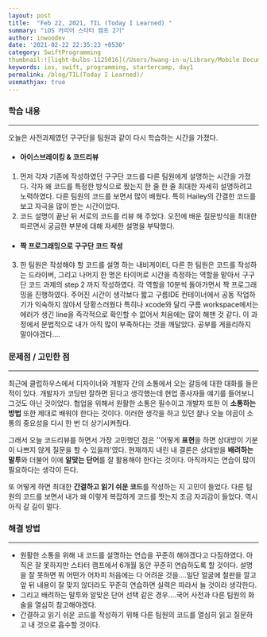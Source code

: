 ```yaml
---
layout: post
title:  "Feb 22, 2021, TIL (Today I Learned) "
summary: "iOS 커리어 스타터 캠프 2기"
author: inwoodev
date: '2021-02-22 22:35:23 +0530'
category: SwiftProgramming
thumbnail:![light-bulbs-1125016](/Users/hwang-in-u/Library/Mobile Documents/com~apple~CloudDocs/pictures/light-bulbs-1125016.jpg)
keywords: ios, swift, programming, startercamp, day1
permalink: /blog/TIL(Today I Learned)/
usemathjax: true
---
```


### **학습 내용**
-----

오늘은 사전과제였던 구구단을 팀원과 같이 다시 학습하는 시간을 가졌다.

* #### **아이스브레이킹 & 코드리뷰**

1. 먼저 각자 기존에 작성하였던 구구단 코드를 다른 팀원에게 설명하는 시간을 가졌다. 각자 왜 코드를 특정한 방식으로 짰는지 한 줄 한 줄 최대한 자세히 설명하려고 노력하였다. 다른 팀원의 코드를 보면서 많이 배웠다. 특히 Hailey의 간결한 코드를 보고 자극을 많이 받는 시간이었다.
2. 코드 설명이 끝난 뒤 서로의 코드를 리뷰 해 주었다. 오전에 배운 질문방식을  최대한 따르면서  궁금한 부분에 대해 자세한 설명을 부탁했다.

* #### **짝 프로그래밍으로 구구단 코드 작성**

3. 한  팀원은 작성해야 할 코드를 설명 하는 내비게이터, 다른 한 팀원은 코드를 작성하는 드라이버, 그리고 나머지 한 명은 타이머로 시간을 측정하는 역할을 맡아서 구구단 코드 과제의 step 2 까지 작성하였다. 각 역할을 10분씩 돌아가면서 짝 프로그래밍을 진행하였다. 주어진 시간이 생각보다 짧고 구름IDE 컨테이너에서 공동 작업하기가 익숙하지 않아서 당황스러웠다 특히나 xcode와 달리 구름 workspace에서는 에러가 생긴 line을 즉각적으로 확인할 수 없어서 처음에는 많이 해맨 것 같다. 이 과정에서 문법적으로 내가 아직 많이 부족하다는 것을 깨달았다. 공부를 게을리하지 말아야겠다....

### **문제점 / 고민한 점**

-----

최근에 클럽하우스에서 디자이너와 개발자 간의 소통에서 오는 갈등에 대한 대화를 들은 적이 있다. 개발자가 코딩만 잘하면 된다고 생각했는데 현업 종사자들 얘기를 들어보니 그것도 아닌 것이었다. 협업을 위해서 원활한 소통은 필수이고 개발자 또한 이 **소통하는 방법** 또한 제대로 배워야 한다는 것이다. 이러한 생각을 하고 있던 찰나 오늘 야곰이 소통의 중요성을 다시 한 번 더 상기시켜줬다.

그래서 오늘 코드리뷰를 하면서 가장 고민했던 점은 ''어떻게 **표현**을 하면 상대방이 기분이 나쁘지 않게 질문을 할 수 있을까'였다. 현재까지 내린 내 결론은 상대방을 **배려하는 말투**와 더불어 이에 **알맞는 단어**를 잘 활용해야 한다는 것이다. 아직까지는 연습이 많이 필요하다는 생각이 든다.

또 어떻게 하면 최대한 **간결하고 읽기 쉬운 코드**를 작성하는 지 고민이 들었다. 다른 팀원의 코드를 보면서 내가 왜 이렇게 복잡하게 코드를 짯는지 조금 자괴감이 들었다. 역시 아직 갈 길이 멀다. 

### **해결 방법**

-----

* 원활한 소통을 위해 내 코드를 설명하는 연습을 꾸준히 해야겠다고 다짐하였다. 아직은 잘 못하지만 스타터 캠프에서 6개월 동안 꾸준히 연습하도록 할 것이다. 설명을 잘 못하면 뭐 어떤가 어차피 처음에는 다 어려운 것을....일단 얼굴에 철판을 깔고 앞 뒤 내용이 잘 맞지 않더라도 꾸준히 연습하면 실력은 따라서 늘 것이라 생각한다.
* 그리고 배려하는 말투와 알맞은 단어 선택 같은 경우....국어 사전과 다른 팀원의 화술을 열심히 참고해야겠다.
* 간결하고 읽기 쉬운 코드를 작성하기 위해 다른 팀원의 코드를 열심히 읽고 질문하고 내 것으로 흡수할 것이다.

